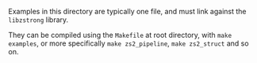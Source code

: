 Examples in this directory are typically one file, and must link against the `libzstrong` library.

They can be compiled using the `Makefile` at root directory,
with `make examples`,
or more specifically `make zs2_pipeline`, `make zs2_struct` and so on.
